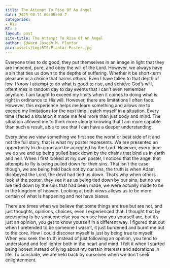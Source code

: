 ```yaml
---
title: The Attempt To Rise Of An Angel
date: 2025-08-11 00:00:00 Z
categories:
- RT5
RT: 5
layout: post
site-title: The Attempt To Rise Of An Angel
author: Edward Joseph M. Plantar
pic: assets/img/RT5/Plantar-Poster.jpg
---
```


Everyone tries to do good, they put themselves in an image in light that they are innocent, pure, and obey the will of the Lord. However, we always have a sin that ties us down to the depths of suffering. Whether it be short-term pleasure or a choice that harms others. Even I have fallen to that depth of low. I know I attempt to do what is good to rise, and achieve God’s will, oftentimes in random day to day events that I can’t even remember anymore. I am taught to exceed my limits when it comes to doing what is right in ordinance to His will. However, there are limitations I often face. However, this experience helps me learn something and allows me to exceed my limitations for the next time I catch myself in a situation. Every time I faced a situation it made me feel more than just body and mind. The situation allowed me to think more clearly knowing that I am more capable than such a result, able to see that I can have a deeper understanding.

Every time we view something we first see the worst or best side of it and not the full story, that is what my poster represents. We are presented an opportunity to do good and be accepted by the Lord. However, every time we do we end up being pulled back down by the chains that bind us in earth and hell. When I first looked at my own poster, I noticed that the angel that attempts to fly is being pulled down for their sins. That isn’t the case though, we are being held back not by our sins, the truth is when Adam disobeyed the Lord, the devil had tied us down. That’s why when others look at the poster, they see it as us being tied down by our sins, but no we are tied down by the sins that had been made, we were actually made to be in the kingdom of heaven. Looking at both views allows us to be more certain of what is happening and not have biases.

There are times when we believe that some things are true but are not, and just thoughts, opinions, choices, even I experienced that. I thought that by pretending to be someone else you can see how you yourself are, but it’s just an opinion, you get to know yourself in a different way. I figured that out when I pretended to be someone I wasn’t, it just burdened and burnt me out to the core. How I could discover myself is just by being true to myself. When you seek the truth instead of just following an opinion, you tend to understand and feel lighter both in the heart and mind. I felt it when I started being honest instead of lying about my certain interests and adorations in life. To conclude, we are held back by ourselves when we don’t seek enlightenment.
